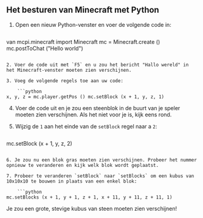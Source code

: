 ## Het besturen van Minecraft met Python

1. Open een nieuw Python-venster en voer de volgende code in:
    
    ```python
van mcpi.minecraft import Minecraft mc = Minecraft.create () mc.postToChat ("Hello world")
```

2. Voer de code uit met `F5` en u zou het bericht "Hallo wereld" in het Minecraft-venster moeten zien verschijnen.

3. Voeg de volgende regels toe aan uw code:
    
    ```python
x, y, z = mc.player.getPos () mc.setBlock (x + 1, y, z, 1)
```

4. Voer de code uit en je zou een steenblok in de buurt van je speler moeten zien verschijnen. Als het niet voor je is, kijk eens rond.

5. Wijzig de `1` aan het einde van de `setBlock` regel naar a `2`:
    
    ```python
mc.setBlock (x + 1, y, z, 2)
```

6. Je zou nu een blok gras moeten zien verschijnen. Probeer het nummer opnieuw te veranderen en kijk welk blok wordt geplaatst.

7. Probeer te veranderen `setBlock` naar `setBlocks` om een ​​kubus van 10x10x10 te bouwen in plaats van een enkel blok:
    
    ```python
mc.setBlocks (x + 1, y + 1, z + 1, x + 11, y + 11, z + 11, 1)
```

Je zou een grote, stevige kubus van steen moeten zien verschijnen!